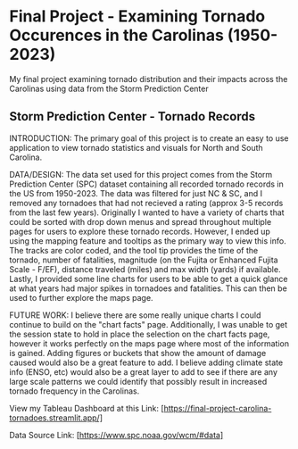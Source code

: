 # Final Project - Examining Tornado Occurences in the Carolinas (1950-2023)
My final project examining tornado distribution and their impacts across the Carolinas using data from the Storm Prediction Center

## Storm Prediction Center - Tornado Records

INTRODUCTION: The primary goal of this project is to create an easy to use application to view tornado statistics and visuals for North and South Carolina.

DATA/DESIGN: The data set used for this project comes from the Storm Prediction Center (SPC) dataset containing all recorded tornado records in the US from 1950-2023. The data was filtered for just NC & SC, and I removed any tornadoes that had not recieved a rating (approx 3-5 records from the last few years). Originally I wanted to have a variety of charts that could be sorted with drop down menus and spread throughout multiple pages for users to explore these tornado records. However, I ended up using the mapping feature and tooltips as the primary way to view this info. The tracks are color coded, and the tool tip provides the time of the tornado, number of fatalities, magnitude (on the Fujita or Enhanced Fujita Scale - F/EF), distance traveled (miles) and max width (yards) if available. Lastly, I provided some line charts for users to be able to get a quick glance at what years had major spikes in tornadoes and fatalities. This can then be used to further explore the maps page. 

FUTURE WORK: I believe there are some really unique charts I could continue to build on the "chart facts" page. Additionally, I was unable to get the session state to hold in place the selection on the chart facts page, however it works perfectly on the maps page where most of the information is gained. Adding figures or buckets that show the amount of damage caused would also be a great feature to add. I believe adding climate state info (ENSO, etc) would also be a great layer to add to see if there are any large scale patterns we could identify that possibly result in increased tornado frequency in the Carolinas. 

View my Tableau Dashboard at this Link: [https://final-project-carolina-tornadoes.streamlit.app/]

Data Source Link: [https://www.spc.noaa.gov/wcm/#data]
